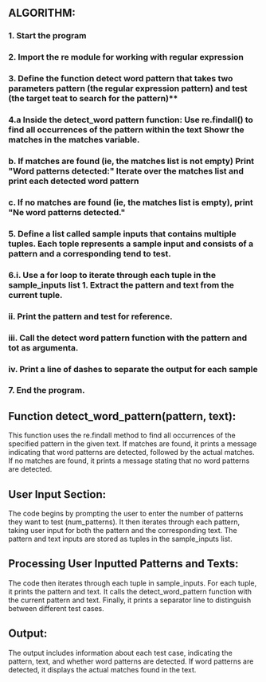## ALGORITHM:

### 1. Start the program
### 2. Import the re module for working with regular expression
### 3. Define the function detect word pattern that takes two parameters pattern (the regular expression pattern) and test (the target teat to search for the pattern)** 
### 4.a  Inside the detect_word pattern function: Use re.findall() to find all occurrences of the pattern within the text Showr the matches in the matches variable.
### b. If matches are found (ie, the matches list is not empty) Print "Word patterns detected:" Iterate over the matches list and print each detected word pattern
### c. If no matches are found (ie, the matches list is empty), print "Ne word patterns detected."
### 5. Define a list called sample inputs that contains multiple tuples. Each tople represents a sample input and consists of a pattern and a corresponding tend to test.

### 6.i. Use a for loop to iterate through each tuple in the sample_inputs list 1. Extract the pattern and text from the current tuple.

### ii. Print the pattern and test for reference.

### iii. Call the detect word pattern function with the pattern and tot as argumenta.
 
### iv. Print a line of dashes to separate the output for each sample

### 7. End the program.


## Function detect_word_pattern(pattern, text):

This function uses the re.findall method to find all occurrences of the specified pattern in the given text.
If matches are found, it prints a message indicating that word patterns are detected, followed by the actual matches.
If no matches are found, it prints a message stating that no word patterns are detected.

## User Input Section:

The code begins by prompting the user to enter the number of patterns they want to test (num_patterns).
It then iterates through each pattern, taking user input for both the pattern and the corresponding text.
The pattern and text inputs are stored as tuples in the sample_inputs list.

## Processing User Inputted Patterns and Texts:

The code then iterates through each tuple in sample_inputs.
For each tuple, it prints the pattern and text.
It calls the detect_word_pattern function with the current pattern and text.
Finally, it prints a separator line to distinguish between different test cases.

## Output:

The output includes information about each test case, indicating the pattern, text, and whether word patterns are detected.
If word patterns are detected, it displays the actual matches found in the text.
